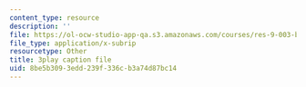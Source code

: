 ```yaml
---
content_type: resource
description: ''
file: https://ol-ocw-studio-app-qa.s3.amazonaws.com/courses/res-9-003-brains-minds-and-machines-summer-course-summer-2015/8be5b3093edd239f336cb3a74d87bc14_7eUfAb8de8c.srt
file_type: application/x-subrip
resourcetype: Other
title: 3play caption file
uid: 8be5b309-3edd-239f-336c-b3a74d87bc14
---
```

